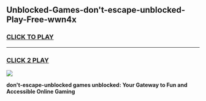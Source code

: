 
## Unblocked-Games-don't-escape-unblocked-Play-Free-wwn4x
<h3>
<a href="https://premium76.site?title=don't-escape-unblocked&ref=20M">CLICK TO PLAY</a></h3>
<hr>

<h3>
<a href="https://premium76.site?title=don't-escape-unblocked&ref=20M">CLICK 2 PLAY</a>
  
</h3>

<a href="https://premium76.site?title=don't-escape-unblocked&ref=19M"><img src="https://clearcache.store/games.png"></a>


**don't-escape-unblocked games unblocked: Your Gateway to Fun and Accessible Online Gaming**
